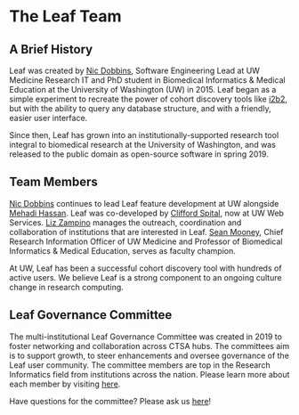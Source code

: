 # The Leaf Team

## A Brief History
Leaf was created by <a href="https://github.com/ndobb" target="_blank">Nic Dobbins</a>, Software Engineering Lead at UW Medicine Research IT and PhD student in Biomedical Informatics & Medical Education at the University of Washington (UW) in 2015. Leaf began as a simple experiment to recreate the power of cohort discovery tools like [i2b2](https://www.i2b2.org/), but with the ability to query any database structure, and with a friendly, easier user interface. 

Since then, Leaf has grown into an institutionally-supported research tool integral to biomedical research at the University of Washington, and was released to the public domain as open-source software in spring 2019.

## Team Members
<a href="https://github.com/ndobb" target="_blank">Nic Dobbins</a> continues to lead Leaf feature development at UW alongside <a href="https://github.com/mh2727" target="_blank">Mehadi Hassan</a>. Leaf was co-developed by <a href="https://github.com/cspital" target="_blank">Clifford Spital</a>, now at UW Web Services. <a href="https://github.com/ezampino" target="_blank">Liz Zampino</a> manages the outreach, coordination and collaboration of institutions that are interested in Leaf. [Sean Mooney](http://bime.uw.edu/faculty/sean-mooney/), Chief Research Information Officer of UW Medicine and Professor of Biomedical Informatics & Medical Education, serves as faculty champion.

At UW, Leaf has been a successful cohort discovery tool with hundreds of active users. We believe Leaf is a strong component to an ongoing culture change in research computing.

## Leaf Governance Committee
The multi-institutional Leaf Governance Committee was created in 2019 to foster networking and collaboration across CTSA hubs. The committees aim is to support growth, to steer enhancements and oversee governance of the Leaf user community. The committee members are top in the Research Informatics field from institutions across the nation. Please learn more about each member by visiting <a href="https://rit.uw.edu/leaf-governance-committee-members/" target="_blank">here</a>.

Have questions for the committee? Please ask us <a href="https://rit.uw.edu/leaf-committee-contact/" target="_blank">here</a>!